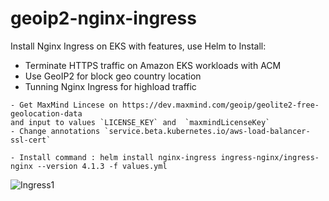 # geoip2-nginx-ingress
Install Nginx Ingress on EKS with features, use Helm to Install:
- Terminate HTTPS traffic on Amazon EKS workloads with ACM
- Use GeoIP2 for block geo country location
- Tunning Nginx Ingress for highload traffic

```
- Get MaxMind Lincese on https://dev.maxmind.com/geoip/geolite2-free-geolocation-data
and input to values `LICENSE_KEY` and  `maxmindLicenseKey`
- Change annotations `service.beta.kubernetes.io/aws-load-balancer-ssl-cert`
```
```
- Install command : helm install nginx-ingress ingress-nginx/ingress-nginx --version 4.1.3 -f values.yml
```


![Ingress1](https://user-images.githubusercontent.com/93975934/191185414-92e01667-6754-4a26-a493-a9d0c8d25ade.png)

